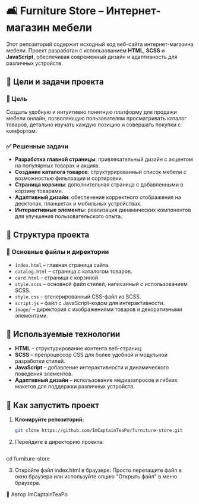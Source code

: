 # 🛋️ Furniture Store – Интернет-магазин мебели

Этот репозиторий содержит исходный код веб-сайта интернет-магазина мебели. Проект разработан с использованием **HTML**, **SCSS** и **JavaScript**, обеспечивая современный дизайн и адаптивность для различных устройств.

## 🎯 Цели и задачи проекта

### 🔹 Цель
Создать удобную и интуитивно понятную платформу для продажи мебели онлайн, позволяющую пользователям просматривать каталог товаров, детально изучать каждую позицию и совершать покупки с комфортом.

### ✅ Решенные задачи
- **Разработка главной страницы**: привлекательный дизайн с акцентом на популярных товарах и акциях.
- **Создание каталога товаров**: структурированный список мебели с возможностью фильтрации и сортировки.
- **Страница корзины**: дополнительная страница с добавленными в корзину товарами.
- **Адаптивный дизайн**: обеспечение корректного отображения на десктопах, планшетах и мобильных устройствах.
- **Интерактивные элементы**: реализация динамических компонентов для улучшения пользовательского опыта.

## 📂 Структура проекта

### 🔹 Основные файлы и директории
- `index.html` – главная страница сайта.
- `catalog.html` – страница с каталогом товаров.
- `card.html` – страница с корзиной.
- `style.scss` – основной файл стилей, написанный с использованием SCSS.
- `style.css` – сгенерированный CSS-файл из SCSS.
- `script.js` – файл с JavaScript-кодом для интерактивности.
- `image/` – директория с изображениями товаров и декоративными элементами.

## 🎨 Используемые технологии

- **HTML** – структурирование контента веб-страниц.
- **SCSS** – препроцессор CSS для более удобной и модульной разработки стилей.
- **JavaScript** – добавление интерактивности и динамического поведения элементов.
- **Адаптивный дизайн** – использование медиазапросов и гибких макетов для поддержки различных устройств.

## 🚀 Как запустить проект

1. **Клонируйте репозиторий:**
   ```bash
   git clone https://github.com/ImCaptainTeaPo/furniture-store.git
2. Перейдите в директорию проекта:
   ```bash
  cd furniture-store

3. Откройте файл index.html в браузере: Просто перетащите файл в окно браузера или используйте опцию "Открыть файл" в меню браузера.

👤 Автор
ImCaptainTeaPo
